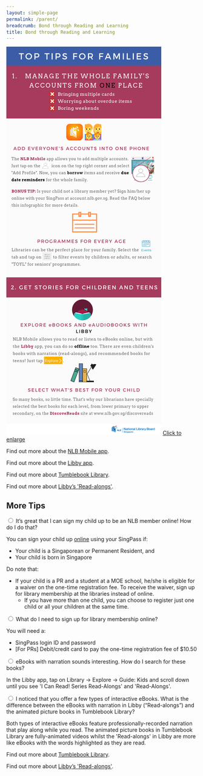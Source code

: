```yaml
---
layout: simple-page
permalink: /parent/
breadcrumb: Bond through Reading and Learning
title: Bond through Reading and Learning
---
```

<a href="/images/Parent.png">![An infographic with tips on how to bond through reading and learning.](/images/Parent.png)</a>
<a href="/images/Parent.png">Click to enlarge</a>

<html>

<head>
<meta name="viewport" content="width=device-width, initial-scale=1">

</head>

<body>

<p>Find out more about the <a href="/get-started-with/nlb-mobile/">NLB Mobile app</a>.</p>
<p>Find out more about the <a href="/get-started-with/Libby/">Libby app</a>.</p>
   <p>Find out more about <a href="https://www.tumblebooklibrary.com/Help.aspx">Tumblebook Library</a>.</p>
<p>Find out more about <a href="https://help.overdrive.com/en-us/1152.htm#thundercontent">Libby&rsquo;s 'Read-alongs'</a>.</p>
<h2>More Tips</h2>
<div class="acc-kontainer">          
	<div>
		<input type="radio" name="acc" id="acc1">
		<label for="acc1"><i></i> It’s great that I can sign my child up to be an NLB member online! How do I do that?</label>
		<div class="acc-body">
			 <p>You can sign your child up <a href="https://account.nlb.gov.sg">online</a> using your SingPass if:</p>
<ul>
<li>Your child is a Singaporean or Permanent Resident, and</li>
<li>Your child is born in Singapore</li>
</ul>
<p>Do note that:</p>
<ul>
<li>If your child is a PR and a student at a MOE school, he/she is eligible for a waiver on the one-time registration fee. To receive the waiver, sign up for library membership at the libraries instead of online.
<ul>
<li>If you have more than one child, you can choose to register just one child or all your children at the same time.</li>
</ul>
</li>
</ul>
		</div>
	</div>
    <div>
        <input type="radio" name="acc" id="acc2">
        <label for="acc2"><i></i>What do I need to sign up for library membership online?</label>
        <div class="acc-body">
			<p>You will need a:</p>
			<ul><li>SingPass login ID and password</li>
			<li>[For PRs] Debit/credit card to pay the one-time registration fee of $10.50</li>
      </ul>
		</div>
	</div>
	<div>
		<input type="radio" name="acc" id="acc3">
        <label for="acc3"><i></i> eBooks with narration sounds interesting. How do I search for these books?</label>
        <div class="acc-body">
			<p>In the Libby app, tap on Library -> Explore -> Guide: Kids and scroll down until you see 'I Can Read! Series Read-Alongs' and 'Read-Alongs'.</p>
		</div>
    </div>

  <div>
        <input type="radio" name="acc" id="acc4">
        <label for="acc4"><i></i>I noticed that you offer a few types of interactive eBooks. What is the difference between the eBooks with narration in Libby (“Read-alongs”) and the animated picture books in Tumblebook Library?</label>
        <div class="acc-body">
			<p>Both types of interactive eBooks feature professionally-recorded narration that play along while you read. The animated picture books in Tumblebook Library are fully-animated videos whilst the 'Read-alongs' in Libby are more like eBooks with the words highlighted as they are read.</p>
			 <p>Find out more about <a href="https://www.tumblebooklibrary.com/Help.aspx">Tumblebook Library</a>.</p>
<p>Find out more about <a href="https://help.overdrive.com/en-us/1152.htm#thundercontent">Libby&rsquo;s 'Read-alongs'</a>.</p>
   	</div>
	</div>



